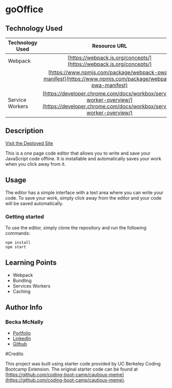 # goOffice

## Technology Used 

| Technology Used         | Resource URL           | 
| ------------- |:-------------:| 
| Webpack    | [https://webpack.js.org/concepts/](https://webpack.js.org/concepts/) | 
|    |[https://www.npmjs.com/package/webpack-pwa-manifest](https://www.npmjs.com/package/webpack-pwa-manifest) | 
| Service Workers | [https://developer.chrome.com/docs/workbox/service-worker-overview/](https://developer.chrome.com/docs/workbox/service-worker-overview/) | 

  
## Description 

[Visit the Deployed Site](https://sheltered-springs-82975.herokuapp.com/)

This is a one page code editor that allows you to write and save your JavaScript code offline. It is installable and automatically saves your work when you click away from it.


## Usage 

The editor has a simple interface with a text area where you can write your code. To save your work, simply click away from the editor and your code will be saved automatically.

### Getting started

To use the editor, simply clone the repository and run the following commands:

```
npm install
npm start
```

## Learning Points 

* Webpack
* Bundling
* Services Workers
* Caching 


## Author Info


### Becka McNally


* [Portfolio](https://beckamcnally.github.io/beckamcnally/)
* [LinkedIn](https://www.linkedin.com/in/becka-mcnally-21520670/)
* [Github](https://github.com/beckamcnally)

#Credits

This project was built using starter code provided by UC Berkeley Coding Bootcamp Extension. The original starter code can be found at [https://github.com/coding-boot-camp/cautious-meme](https://github.com/coding-boot-camp/cautious-meme).
